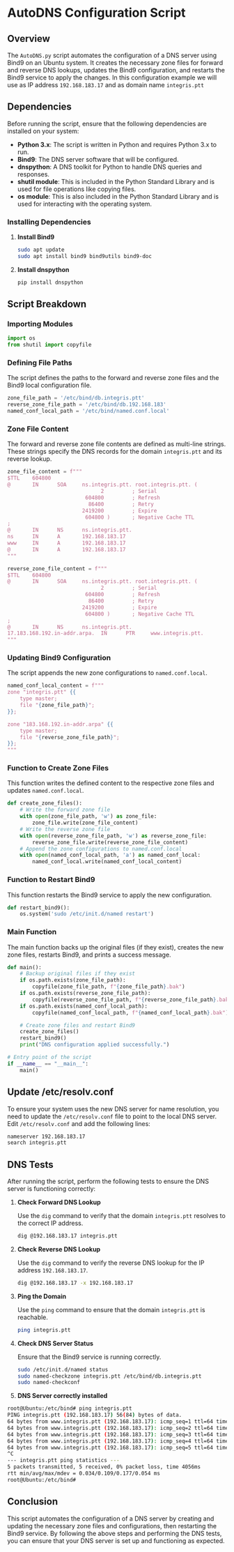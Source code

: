 
# AutoDNS Configuration Script

## Overview

The `AutoDNS.py` script automates the configuration of a DNS server using Bind9 on an Ubuntu system. It creates the necessary zone files for forward and reverse DNS lookups, updates the Bind9 configuration, and restarts the Bind9 service to apply the changes.
In this configuration example we will use as IP address `192.168.183.17` and as domain name `integris.ptt`

## Dependencies

Before running the script, ensure that the following dependencies are installed on your system:

- **Python 3.x**: The script is written in Python and requires Python 3.x to run.
- **Bind9**: The DNS server software that will be configured.
- **dnspython**: A DNS toolkit for Python to handle DNS queries and responses.
- **shutil module**: This is included in the Python Standard Library and is used for file operations like copying files.
- **os module**: This is also included in the Python Standard Library and is used for interacting with the operating system.

### Installing Dependencies

1. **Install Bind9**

   ```sh
   sudo apt update
   sudo apt install bind9 bind9utils bind9-doc

2. **Install dnspython**

   ```sh
   pip install dnspython
   ```

## Script Breakdown

### Importing Modules

```python
import os
from shutil import copyfile
```

### Defining File Paths

The script defines the paths to the forward and reverse zone files and the Bind9 local configuration file.

```python
zone_file_path = '/etc/bind/db.integris.ptt'
reverse_zone_file_path = '/etc/bind/db.192.168.183'
named_conf_local_path = '/etc/bind/named.conf.local'
```

### Zone File Content

The forward and reverse zone file contents are defined as multi-line strings. These strings specify the DNS records for the domain `integris.ptt` and its reverse lookup.

```python
zone_file_content = f"""
$TTL    604800
@       IN      SOA     ns.integris.ptt. root.integris.ptt. (
                              2         ; Serial
                         604800         ; Refresh
                          86400         ; Retry
                        2419200         ; Expire
                         604800 )       ; Negative Cache TTL
;
@       IN      NS      ns.integris.ptt.
ns      IN      A       192.168.183.17
www     IN      A       192.168.183.17  
@       IN      A       192.168.183.17
"""

reverse_zone_file_content = f"""
$TTL    604800
@       IN      SOA     ns.integris.ptt. root.integris.ptt. (
                              2         ; Serial
                         604800         ; Refresh
                          86400         ; Retry
                        2419200         ; Expire
                         604800 )       ; Negative Cache TTL
;
@       IN      NS      ns.integris.ptt.
17.183.168.192.in-addr.arpa.  IN      PTR     www.integris.ptt.
"""
```

### Updating Bind9 Configuration

The script appends the new zone configurations to `named.conf.local`.

```python
named_conf_local_content = f"""
zone "integris.ptt" {{
    type master;
    file "{zone_file_path}";
}};

zone "183.168.192.in-addr.arpa" {{
    type master;
    file "{reverse_zone_file_path}";
}};
"""
```

### Function to Create Zone Files

This function writes the defined content to the respective zone files and updates `named.conf.local`.

```python
def create_zone_files():
    # Write the forward zone file
    with open(zone_file_path, 'w') as zone_file:
        zone_file.write(zone_file_content)
    # Write the reverse zone file
    with open(reverse_zone_file_path, 'w') as reverse_zone_file:
        reverse_zone_file.write(reverse_zone_file_content)
    # Append the zone configurations to named.conf.local
    with open(named_conf_local_path, 'a') as named_conf_local:
        named_conf_local.write(named_conf_local_content)
```

### Function to Restart Bind9

This function restarts the Bind9 service to apply the new configuration.

```python
def restart_bind9():
    os.system('sudo /etc/init.d/named restart')
```

### Main Function

The main function backs up the original files (if they exist), creates the new zone files, restarts Bind9, and prints a success message.

```python
def main():
    # Backup original files if they exist
    if os.path.exists(zone_file_path):
        copyfile(zone_file_path, f"{zone_file_path}.bak")
    if os.path.exists(reverse_zone_file_path):
        copyfile(reverse_zone_file_path, f"{reverse_zone_file_path}.bak")
    if os.path.exists(named_conf_local_path):
        copyfile(named_conf_local_path, f"{named_conf_local_path}.bak")

    # Create zone files and restart Bind9
    create_zone_files()
    restart_bind9()
    print("DNS configuration applied successfully.")

# Entry point of the script
if __name__ == "__main__":
    main()
```

## Update /etc/resolv.conf 

To ensure your system uses the new DNS server for name resolution, you need to update the  `/etc/resolv.conf` file to point to the local DNS server.
Edit  `/etc/resolv.conf` and add the following lines: 
```sh
nameserver 192.168.183.17
search integris.ptt
  ```


## DNS Tests

After running the script, perform the following tests to ensure the DNS server is functioning correctly:

1. **Check Forward DNS Lookup**

   Use the `dig` command to verify that the domain `integris.ptt` resolves to the correct IP address.

   ```sh
   dig @192.168.183.17 integris.ptt
   ```

2. **Check Reverse DNS Lookup**

   Use the `dig` command to verify the reverse DNS lookup for the IP address `192.168.183.17`.

   ```sh
   dig @192.168.183.17 -x 192.168.183.17
   ```

3. **Ping the Domain**

   Use the `ping` command to ensure that the domain `integris.ptt` is reachable.

   ```sh
   ping integris.ptt
   ```

4. **Check DNS Server Status**

   Ensure that the Bind9 service is running correctly.

   ```sh
   sudo /etc/init.d/named status
   sudo named-checkzone integris.ptt /etc/bind/db.integris.ptt
   sudo named-checkconf
   ```
6. **DNS Server correctly installed**

```bash
root@Ubuntu:/etc/bind# ping integris.ptt
PING integris.ptt (192.168.183.17) 56(84) bytes of data.
64 bytes from www.integris.ptt (192.168.183.17): icmp_seq=1 ttl=64 time=0.086 ms
64 bytes from www.integris.ptt (192.168.183.17): icmp_seq=2 ttl=64 time=0.034 ms
64 bytes from www.integris.ptt (192.168.183.17): icmp_seq=3 ttl=64 time=0.168 ms
64 bytes from www.integris.ptt (192.168.183.17): icmp_seq=4 ttl=64 time=0.177 ms
64 bytes from www.integris.ptt (192.168.183.17): icmp_seq=5 ttl=64 time=0.084 ms
^C
--- integris.ptt ping statistics ---
5 packets transmitted, 5 received, 0% packet loss, time 4056ms
rtt min/avg/max/mdev = 0.034/0.109/0.177/0.054 ms
root@Ubuntu:/etc/bind#
  ```

## Conclusion

This script automates the configuration of a DNS server by creating and updating the necessary zone files and configurations, then restarting the Bind9 service. By following the above steps and performing the DNS tests, you can ensure that your DNS server is set up and functioning as expected.
